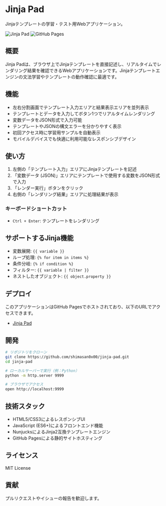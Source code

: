 # Jinja Pad

Jinjaテンプレートの学習・テスト用Webアプリケーション。

![Jinja Pad](https://img.shields.io/badge/Jinja-Template%20Engine-337d37)
![GitHub Pages](https://img.shields.io/badge/Deploy-GitHub%20Pages-blue)

## 概要

Jinja Padは、ブラウザ上でJinjaテンプレートを直接記述し、リアルタイムでレンダリング結果を確認できるWebアプリケーションです。Jinjaテンプレートエンジンの文法学習やテンプレートの動作確認に最適です。

## 機能

- 左右分割画面でテンプレート入力エリアと結果表示エリアを並列表示
- テンプレートとデータを入力してボタン1つでリアルタイムレンダリング
- 変数データをJSON形式で入力可能
- テンプレートやJSONの構文エラーを分かりやすく表示
- 初回アクセス時に学習用サンプルを自動表示
- モバイルデバイスでも快適に利用可能なレスポンシブデザイン

## 使い方

1. 左側の「テンプレート入力」エリアにJinjaテンプレートを記述
2. 「変数データ (JSON)」エリアにテンプレートで使用する変数をJSON形式で入力
3. 「レンダー実行」ボタンをクリック
4. 右側の「レンダリング結果」エリアに処理結果が表示

### キーボードショートカット

- `Ctrl + Enter`: テンプレートをレンダリング

## サポートするJinja機能

- 変数展開: `{{ variable }}`
- ループ処理: `{% for item in items %}`
- 条件分岐: `{% if condition %}`
- フィルター: `{{ variable | filter }}`
- ネストしたオブジェクト: `{{ object.property }}`

## デプロイ

このアプリケーションはGitHub Pagesでホストされており、以下のURLでアクセスできます。

- [Jinja Pad](https://shimasan0x00.github.io/jinja-pad/)

## 開発

```bash
# リポジトリをクローン
git clone https://github.com/shimasan0x00/jinja-pad.git
cd jinja-pad

# ローカルサーバーで実行（例：Python）
python -m http.server 9999

# ブラウザでアクセス
open http://localhost:9999
```

## 技術スタック

- HTML5/CSS3によるレスポンシブUI
- JavaScript (ES6+)によるフロントエンド機能
- NunjucksによるJinja2互換テンプレートエンジン
- GitHub Pagesによる静的サイトホスティング

## ライセンス

MIT License

## 貢献

プルリクエストやイシューの報告を歓迎します。

